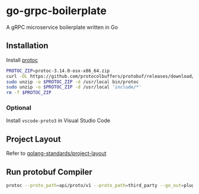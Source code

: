 # go-grpc-boilerplate
A gRPC microservice boilerplate written in Go

## Installation

Install [protoc](http://google.github.io/proto-lens/installing-protoc.html)

```bash
PROTOC_ZIP=protoc-3.14.0-osx-x86_64.zip
curl -OL https://github.com/protocolbuffers/protobuf/releases/download/v3.14.0/$PROTOC_ZIP
sudo unzip -o $PROTOC_ZIP -d /usr/local bin/protoc
sudo unzip -o $PROTOC_ZIP -d /usr/local 'include/*'
rm -f $PROTOC_ZIP
```

### Optional

Install ``vscode-proto3`` in Visual Studio Code

## Project Layout

Refer to [golang-standards/project-layout](https://github.com/golang-standards/project-layout) 

## Run protobuf Compiler 

```bash
protoc --proto_path=api/proto/v1 --proto_path=third_party --go_out=plugins=grpc:pkg/api/v1 foo-service.proto
```